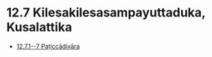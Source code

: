 

# 12.7 Kilesakilesasampayuttaduka, Kusalattika

* [12.7.1--7 Paṭiccādivāra](12.7/12.7.1--7.md)




